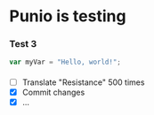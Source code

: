 # Punio is testing

### Test 3

``` javascript
var myVar = "Hello, world!";
```
####

- [ ] Translate "Resistance" 500 times
- [x] Commit changes
- [x] ...
